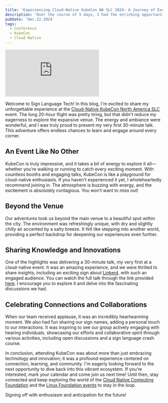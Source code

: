 ```yaml
---
title: 'Experiencing Cloud-Native KubeCon NA SLC 2024: A Journey of Excitement and Connection'
description: 'Over the course of 5 days, I had the enriching opportunity to attend the Cloud-Native KubeCon North America SLC event, hosted in a vibrant city location. For the first time with my co-speaker, we delivered a 30-minute talk on cloud-native innovations and the power of connectivity. The audience was enthusiastic, and the presence of sign language interpreters significantly enhanced the event’s inclusivity.'
pubDate: 'Dec.22.2024'
tags:
  - Conference
  - KubeCon
  - Cloud Native
---
```


<iframe 
  class="youtube-frame"
  src="https://www.youtube.com/embed/iu60I44THCw?si=uX98BsHehwSeKF7_"
  title="YouTube video player" 
  frameborder="0"
  allow="accelerometer; autoplay; clipboard-write; encrypted-media; gyroscope; picture-in-picture; web-share"
  referrerpolicy="strict-origin-when-cross-origin"
  allowfullscreen>
</iframe>

Welcome to Sign Language Tech! In this blog, I'm excited to share my unforgettable experience at the [Cloud-Native KubeCon North America SLC](https://events.linuxfoundation.org/kubecon-cloudnativecon-north-america) event. The long 20-hour flight was pretty tiring, but that didn't reduce my eagerness to explore the expansive venue. The energy and ambiance were wonderful, and I was truly proud to present my very first 30-minute talk. This adventure offers endless chances to learn and engage around every corner.

## An Event Like No Other

KubeCon is truly impressive, and it takes a bit of energy to explore it all—whether you’re walking or running to catch every exciting moment. With countless booths and engaging talks, KubeCon is like a playground for cloud-native enthusiasts. If you haven't experienced it yet, I wholeheartedly recommend joining in. The atmosphere is buzzing with energy, and the excitement is absolutely contagious. You won’t want to miss out!

## Beyond the Venue

Our adventures took us beyond the main venue to a beautiful spot within the city. The environment was refreshingly unique, with dry and slightly chilly air accented by a salty breeze. It felt like stepping into another world, providing a perfect backdrop for deepening our experiences even further.

## Sharing Knowledge and Innovations

One of the highlights was delivering a 30-minute talk, my very first at a cloud-native event. It was an amazing experience, and we were thrilled to share insights, including an exciting sign about [Linkerd](https://linkerd.io), with such an engaged audience. You can watch the full talk through the link provided [here](https://youtu.be/5eQ1Kte-9Qw?si=2ZX5PPw5JJtNwMuD). I encourage you to explore it and delve into the fascinating discussions we had.

## Celebrating Connections and Collaborations

When our team received applause, it was an incredibly heartwarming moment. We also had fun sharing our sign names, adding a personal touch to our interactions. It was inspiring to see our group actively engaging with hearing individuals, showcasing our efforts and collaborative spirit through various activities, including open discussions and a sign language crash course.

In conclusion, attending KubeCon was about more than just embracing technology and innovation; it was a profound experience centered on connection, learning, and community. I'm eagerly looking forward to the next opportunity to dive back into this vibrant ecosystem. If you’re interested, mark your calendar and come join us next time! Until then, stay connected and keep exploring the world of the [Cloud Native Computing Foundation](https://www.cncf.io) and the [Linux Foundation events](https://events.linuxfoundation.org) to stay in the loop.

Signing off with enthusiasm and anticipation for the future!